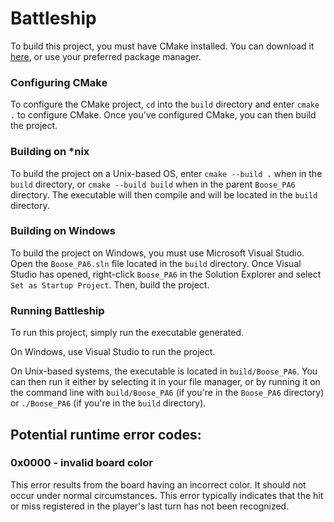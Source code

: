 # Battleship

To build this project, you must have CMake installed.
You can download it [here](https://cmake.org/download/), or use your preferred package manager.

### Configuring CMake

To configure the CMake project, `cd` into the `build` directory and enter `cmake .` to configure CMake. Once you've configured CMake, you can then build the project.

### Building on *nix

To build the project on a Unix-based OS, enter `cmake --build .` when in the `build` directory, or `cmake --build build` when in the parent `Boose_PA6` directory. The executable will then compile and will be located in the `build` directory.

### Building on Windows

To build the project on Windows, you must use Microsoft Visual Studio. Open the `Boose_PA6.sln` file located in the `build` directory. Once Visual Studio has opened, right-click `Boose_PA6` in the Solution Explorer and select `Set as Startup Project`. Then, build the project.

### Running Battleship

To run this project, simply run the executable generated.

On Windows, use Visual Studio to run the project.

On Unix-based systems, the executable is located in `build/Boose_PA6`.
You can then run it either by selecting it in your file manager, or by running it on the command line with `build/Boose_PA6` (if you're in the `Boose_PA6` directory) or `./Boose_PA6` (if you're in the `build` directory).


## Potential runtime error codes:

### 0x0000 - invalid board color

This error results from the board having an incorrect color. It should not occur under normal circumstances. This error typically indicates that the hit or miss registered in the player's last turn has not been recognized.